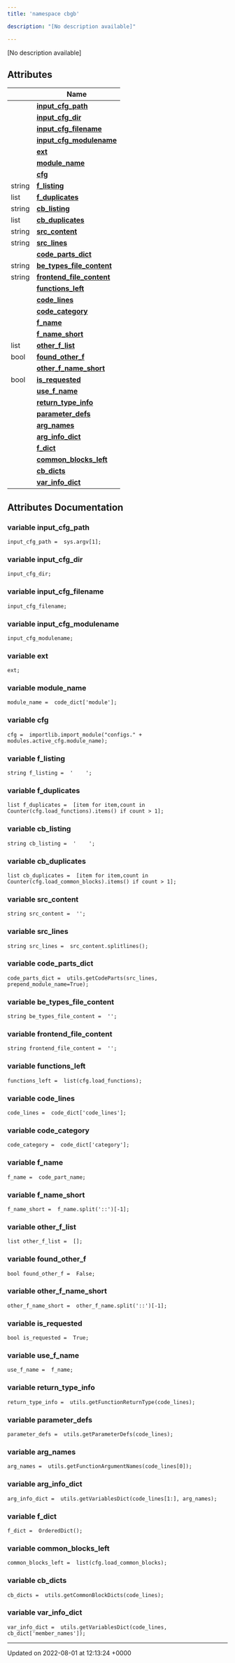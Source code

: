 ```yaml
---
title: 'namespace cbgb'

description: "[No description available]"

---
```







[No description available]

## Attributes

|                | Name           |
| -------------- | -------------- |
| | **[input_cfg_path](/documentation/code/namespaces/namespacecbgb/#variable-input-cfg-path)**  |
| | **[input_cfg_dir](/documentation/code/namespaces/namespacecbgb/#variable-input-cfg-dir)**  |
| | **[input_cfg_filename](/documentation/code/namespaces/namespacecbgb/#variable-input-cfg-filename)**  |
| | **[input_cfg_modulename](/documentation/code/namespaces/namespacecbgb/#variable-input-cfg-modulename)**  |
| | **[ext](/documentation/code/namespaces/namespacecbgb/#variable-ext)**  |
| | **[module_name](/documentation/code/namespaces/namespacecbgb/#variable-module-name)**  |
| | **[cfg](/documentation/code/namespaces/namespacecbgb/#variable-cfg)**  |
| string | **[f_listing](/documentation/code/namespaces/namespacecbgb/#variable-f-listing)**  |
| list | **[f_duplicates](/documentation/code/namespaces/namespacecbgb/#variable-f-duplicates)**  |
| string | **[cb_listing](/documentation/code/namespaces/namespacecbgb/#variable-cb-listing)**  |
| list | **[cb_duplicates](/documentation/code/namespaces/namespacecbgb/#variable-cb-duplicates)**  |
| string | **[src_content](/documentation/code/namespaces/namespacecbgb/#variable-src-content)**  |
| string | **[src_lines](/documentation/code/namespaces/namespacecbgb/#variable-src-lines)**  |
| | **[code_parts_dict](/documentation/code/namespaces/namespacecbgb/#variable-code-parts-dict)**  |
| string | **[be_types_file_content](/documentation/code/namespaces/namespacecbgb/#variable-be-types-file-content)**  |
| string | **[frontend_file_content](/documentation/code/namespaces/namespacecbgb/#variable-frontend-file-content)**  |
| | **[functions_left](/documentation/code/namespaces/namespacecbgb/#variable-functions-left)**  |
| | **[code_lines](/documentation/code/namespaces/namespacecbgb/#variable-code-lines)**  |
| | **[code_category](/documentation/code/namespaces/namespacecbgb/#variable-code-category)**  |
| | **[f_name](/documentation/code/namespaces/namespacecbgb/#variable-f-name)**  |
| | **[f_name_short](/documentation/code/namespaces/namespacecbgb/#variable-f-name-short)**  |
| list | **[other_f_list](/documentation/code/namespaces/namespacecbgb/#variable-other-f-list)**  |
| bool | **[found_other_f](/documentation/code/namespaces/namespacecbgb/#variable-found-other-f)**  |
| | **[other_f_name_short](/documentation/code/namespaces/namespacecbgb/#variable-other-f-name-short)**  |
| bool | **[is_requested](/documentation/code/namespaces/namespacecbgb/#variable-is-requested)**  |
| | **[use_f_name](/documentation/code/namespaces/namespacecbgb/#variable-use-f-name)**  |
| | **[return_type_info](/documentation/code/namespaces/namespacecbgb/#variable-return-type-info)**  |
| | **[parameter_defs](/documentation/code/namespaces/namespacecbgb/#variable-parameter-defs)**  |
| | **[arg_names](/documentation/code/namespaces/namespacecbgb/#variable-arg-names)**  |
| | **[arg_info_dict](/documentation/code/namespaces/namespacecbgb/#variable-arg-info-dict)**  |
| | **[f_dict](/documentation/code/namespaces/namespacecbgb/#variable-f-dict)**  |
| | **[common_blocks_left](/documentation/code/namespaces/namespacecbgb/#variable-common-blocks-left)**  |
| | **[cb_dicts](/documentation/code/namespaces/namespacecbgb/#variable-cb-dicts)**  |
| | **[var_info_dict](/documentation/code/namespaces/namespacecbgb/#variable-var-info-dict)**  |



## Attributes Documentation

### variable input_cfg_path

```
input_cfg_path =  sys.argv[1];
```


### variable input_cfg_dir

```
input_cfg_dir;
```


### variable input_cfg_filename

```
input_cfg_filename;
```


### variable input_cfg_modulename

```
input_cfg_modulename;
```


### variable ext

```
ext;
```


### variable module_name

```
module_name =  code_dict['module'];
```


### variable cfg

```
cfg =  importlib.import_module("configs." + modules.active_cfg.module_name);
```


### variable f_listing

```
string f_listing =  '    ';
```


### variable f_duplicates

```
list f_duplicates =  [item for item,count in Counter(cfg.load_functions).items() if count > 1];
```


### variable cb_listing

```
string cb_listing =  '    ';
```


### variable cb_duplicates

```
list cb_duplicates =  [item for item,count in Counter(cfg.load_common_blocks).items() if count > 1];
```


### variable src_content

```
string src_content =  '';
```


### variable src_lines

```
string src_lines =  src_content.splitlines();
```


### variable code_parts_dict

```
code_parts_dict =  utils.getCodeParts(src_lines, prepend_module_name=True);
```


### variable be_types_file_content

```
string be_types_file_content =  '';
```


### variable frontend_file_content

```
string frontend_file_content =  '';
```


### variable functions_left

```
functions_left =  list(cfg.load_functions);
```


### variable code_lines

```
code_lines =  code_dict['code_lines'];
```


### variable code_category

```
code_category =  code_dict['category'];
```


### variable f_name

```
f_name =  code_part_name;
```


### variable f_name_short

```
f_name_short =  f_name.split('::')[-1];
```


### variable other_f_list

```
list other_f_list =  [];
```


### variable found_other_f

```
bool found_other_f =  False;
```


### variable other_f_name_short

```
other_f_name_short =  other_f_name.split('::')[-1];
```


### variable is_requested

```
bool is_requested =  True;
```


### variable use_f_name

```
use_f_name =  f_name;
```


### variable return_type_info

```
return_type_info =  utils.getFunctionReturnType(code_lines);
```


### variable parameter_defs

```
parameter_defs =  utils.getParameterDefs(code_lines);
```


### variable arg_names

```
arg_names =  utils.getFunctionArgumentNames(code_lines[0]);
```


### variable arg_info_dict

```
arg_info_dict =  utils.getVariablesDict(code_lines[1:], arg_names);
```


### variable f_dict

```
f_dict =  OrderedDict();
```


### variable common_blocks_left

```
common_blocks_left =  list(cfg.load_common_blocks);
```


### variable cb_dicts

```
cb_dicts =  utils.getCommonBlockDicts(code_lines);
```


### variable var_info_dict

```
var_info_dict =  utils.getVariablesDict(code_lines, cb_dict['member_names']);
```





-------------------------------

Updated on 2022-08-01 at 12:13:24 +0000